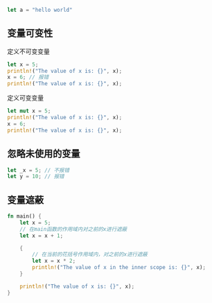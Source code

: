 ```rust
let a = "hello world"
```

## 变量可变性

定义不可变变量

```rust
let x = 5;
println!("The value of x is: {}", x);
x = 6; // 报错
println!("The value of x is: {}", x);
```

定义可变变量

```rust
let mut x = 5;
println!("The value of x is: {}", x);
x = 6;
println!("The value of x is: {}", x);
```

## 忽略未使用的变量

```rust
let _x = 5; // 不报错
let y = 10; // 报错
```

## 变量遮蔽

```rust
fn main() {
    let x = 5;
    // 在main函数的作用域内对之前的x进行遮蔽
    let x = x + 1;

    {
        // 在当前的花括号作用域内，对之前的x进行遮蔽
        let x = x * 2;
        println!("The value of x in the inner scope is: {}", x);
    }

    println!("The value of x is: {}", x);
}
```